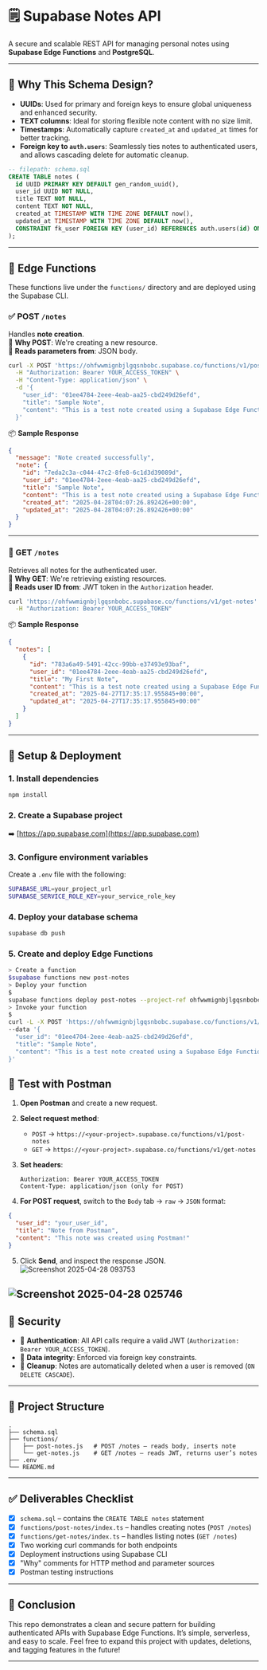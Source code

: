 # 🗒️ Supabase Notes API

A secure and scalable REST API for managing personal notes using **Supabase Edge Functions** and **PostgreSQL**.

---

## 🧠 Why This Schema Design?

- **UUIDs**: Used for primary and foreign keys to ensure global uniqueness and enhanced security.  
- **TEXT columns**: Ideal for storing flexible note content with no size limit.  
- **Timestamps**: Automatically capture `created_at` and `updated_at` times for better tracking.  
- **Foreign key to `auth.users`**: Seamlessly ties notes to authenticated users, and allows cascading delete for automatic cleanup.

```sql
-- filepath: schema.sql
CREATE TABLE notes (
  id UUID PRIMARY KEY DEFAULT gen_random_uuid(),
  user_id UUID NOT NULL,
  title TEXT NOT NULL,
  content TEXT NOT NULL,
  created_at TIMESTAMP WITH TIME ZONE DEFAULT now(),
  updated_at TIMESTAMP WITH TIME ZONE DEFAULT now(),
  CONSTRAINT fk_user FOREIGN KEY (user_id) REFERENCES auth.users(id) ON DELETE CASCADE
);
```

---

## 🧩 Edge Functions

These functions live under the `functions/` directory and are deployed using the Supabase CLI.

### ✅ POST `/notes`

Handles **note creation**.  
📝 **Why POST**: We're creating a new resource.  
📍 **Reads parameters from**: JSON body.

```bash
curl -X POST 'https://ohfwwmignbjlgqsnbobc.supabase.co/functions/v1/post-notes' \
  -H "Authorization: Bearer YOUR_ACCESS_TOKEN" \
  -H "Content-Type: application/json" \
  -d '{
    "user_id": "01ee4784-2eee-4eab-aa25-cbd249d26efd",
    "title": "Sample Note",
    "content": "This is a test note created using a Supabase Edge Function."
  }'
```

📦 **Sample Response**
```json
{
  "message": "Note created successfully",
  "note": {
    "id": "7eda2c3a-c044-47c2-8fe8-6c1d3d39089d",
    "user_id": "01ee4784-2eee-4eab-aa25-cbd249d26efd",
    "title": "Sample Note",
    "content": "This is a test note created using a Supabase Edge Function.",
    "created_at": "2025-04-28T04:07:26.892426+00:00",
    "updated_at": "2025-04-28T04:07:26.892426+00:00"
  }
}
```

---

### 📄 GET `/notes`

Retrieves all notes for the authenticated user.  
📎 **Why GET**: We're retrieving existing resources.  
📍 **Reads user ID from**: JWT token in the `Authorization` header.

```bash
curl 'https://ohfwwmignbjlgqsnbobc.supabase.co/functions/v1/get-notes' \
  -H "Authorization: Bearer YOUR_ACCESS_TOKEN"
```

📦 **Sample Response**
```json
{
  "notes": [
    {
      "id": "783a6a49-5491-42cc-99bb-e37493e93baf",
      "user_id": "01ee4784-2eee-4eab-aa25-cbd249d26efd",
      "title": "My First Note",
      "content": "This is a test note created using a Supabase Edge Function.",
      "created_at": "2025-04-27T17:35:17.955845+00:00",
      "updated_at": "2025-04-27T17:35:17.955845+00:00"
    }
  ]
}
```

---

## 🚀 Setup & Deployment

### 1. Install dependencies
```bash
npm install
```

### 2. Create a Supabase project  
➡️ [https://app.supabase.com](https://app.supabase.com)

### 3. Configure environment variables
Create a `.env` file with the following:
```bash
SUPABASE_URL=your_project_url
SUPABASE_SERVICE_ROLE_KEY=your_service_role_key
```

### 4. Deploy your database schema
```bash
supabase db push
```

### 5. Create and deploy Edge Functions
```bash
> Create a function
$supabase functions new post-notes
> Deploy your function
$
supabase functions deploy post-notes --project-ref ohfwwmignbjlgqsnbobc 
> Invoke your function
$
curl -L -X POST 'https://ohfwwmignbjlgqsnbobc.supabase.co/functions/v1/post-notes' --header 'Content-Type: application/json' \
--data '{
  "user_id": "01ee4704-2eee-4eab-aa25-cbd249d26efd",
  "title": "Sample Note",
  "content": "This is a test note created using a Supabase Edge Function."
}'
```

## 🧪 Test with Postman

1. **Open Postman** and create a new request.

2. **Select request method**:
   - `POST` → `https://<your-project>.supabase.co/functions/v1/post-notes`
   - `GET` → `https://<your-project>.supabase.co/functions/v1/get-notes`

3. **Set headers**:
   ```
   Authorization: Bearer YOUR_ACCESS_TOKEN
   Content-Type: application/json (only for POST)
   ```

4. **For POST request**, switch to the `Body` tab → `raw` → `JSON` format:
```json
{
  "user_id": "your_user_id",
  "title": "Note from Postman",
  "content": "This note was created using Postman!"
}
```

5. Click **Send**, and inspect the response JSON.
![Screenshot 2025-04-28 093753](https://github.com/user-attachments/assets/9ea16c48-eadb-4e05-b9fa-7140ce9a6751)

![Screenshot 2025-04-28 025746](https://github.com/user-attachments/assets/6b36f79a-e160-4f8d-9176-f93ca0fb98c4)
---

## 🔐 Security

- 🔐 **Authentication**: All API calls require a valid JWT (`Authorization: Bearer YOUR_ACCESS_TOKEN`).
- 🔄 **Data integrity**: Enforced via foreign key constraints.
- 🧹 **Cleanup**: Notes are automatically deleted when a user is removed (`ON DELETE CASCADE`).

---

## 📁 Project Structure

```
.
├── schema.sql
├── functions/
│   ├── post-notes.js   # POST /notes – reads body, inserts note
│   └── get-notes.js    # GET /notes – reads JWT, returns user’s notes
├── .env
└── README.md
```

---

## ✅ Deliverables Checklist

- [x] `schema.sql` – contains the `CREATE TABLE notes` statement  
- [x] `functions/post-notes/index.ts` – handles creating notes (`POST /notes`)  
- [x] `functions/get-notes/index.ts` – handles listing notes (`GET /notes`)  
- [x] Two working curl commands for both endpoints  
- [x] Deployment instructions using Supabase CLI  
- [x] "Why" comments for HTTP method and parameter sources  
- [x] Postman testing instructions

---

## 📌 Conclusion

This repo demonstrates a clean and secure pattern for building authenticated APIs with Supabase Edge Functions. It’s simple, serverless, and easy to scale. Feel free to expand this project with updates, deletions, and tagging features in the future!

---
